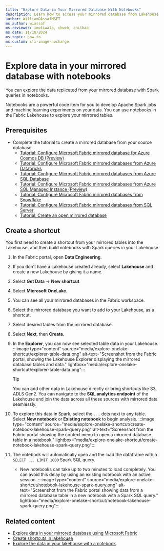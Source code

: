 ```yaml
---
title: "Explore Data in Your Mirrored Database With Notebooks"
description: Learn how to access your mirrored database from Lakehouse and Spark queries in Notebooks.
author: WilliamDAssafMSFT
ms.author: wiassaf
ms.reviewer: imotiwala, chweb, anithaa
ms.date: 11/19/2024
ms.topic: how-to
ms.custom: sfi-image-nochange
---
```

# Explore data in your mirrored database with notebooks

You can explore the data replicated from your mirrored database with Spark queries in notebooks.

Notebooks are a powerful code item for you to develop Apache Spark jobs and machine learning experiments on your data. You can use notebooks in the Fabric Lakehouse to explore your mirrored tables.

## Prerequisites

- Complete the tutorial to create a mirrored database from your source database.
    - [Tutorial: Configure Microsoft Fabric mirrored database for Azure Cosmos DB (Preview)](azure-cosmos-db-tutorial.md)
    - [Tutorial: Configure Microsoft Fabric mirrored databases from Azure Databricks](azure-databricks-tutorial.md)
    - [Tutorial: Configure Microsoft Fabric mirrored databases from Azure SQL Database](azure-sql-database-tutorial.md)
    - [Tutorial: Configure Microsoft Fabric mirrored databases from Azure SQL Managed Instance (Preview)](azure-sql-managed-instance-tutorial.md)
    - [Tutorial: Configure Microsoft Fabric mirrored databases from Snowflake](snowflake-tutorial.md)
    - [Tutorial: Configure Microsoft Fabric mirrored databases from SQL Server](sql-server-tutorial.md)
    - [Tutorial: Create an open mirrored database](open-mirroring-tutorial.md)

## Create a shortcut

You first need to create a shortcut from your mirrored tables into the Lakehouse, and then build notebooks with Spark queries in your Lakehouse.

1. In the Fabric portal, open **Data Engineering**.
1. If you don't have a Lakehouse created already, select **Lakehouse** and create a new Lakehouse by giving it a name.
1. Select **Get Data** -> **New shortcut**.
1. Select **Microsoft OneLake**.
1. You can see all your mirrored databases in the Fabric workspace.
1. Select the mirrored database you want to add to your Lakehouse, as a shortcut.
1. Select desired tables from the mirrored database.
1. Select **Next**, then **Create**.
1. In the **Explorer**, you can now see selected table data in your Lakehouse.
    :::image type="content" source="media/explore-onelake-shortcut/explorer-table-data.png" alt-text="Screenshot from the Fabric portal, showing the Lakehouse Explorer displaying the mirrored database tables and data." lightbox="media/explore-onelake-shortcut/explorer-table-data.png":::

    > [!TIP]
    > You can add other data in Lakehouse directly or bring shortcuts like S3, ADLS Gen2. You can navigate to the **SQL analytics endpoint** of the Lakehouse and join the data across all these sources with mirrored data seamlessly. 

1. To explore this data in Spark, select the `...` dots next to any table. Select **New notebook** or **Existing notebook** to begin analysis.
    :::image type="content" source="media/explore-onelake-shortcut/create-notebook-lakehouse-spark-query.png" alt-text="Screenshot from the Fabric portal showing the context menu to open a mirrored database table in a notebook." lightbox="media/explore-onelake-shortcut/create-notebook-lakehouse-spark-query.png":::

1. The notebook will automatically open and the load the dataframe with a `SELECT ... LIMIT 1000` Spark SQL query.
    - New notebooks can take up to two minutes to load completely. You can avoid this delay by using an existing notebook with an active session.
    :::image type="content" source="media/explore-onelake-shortcut/notebook-lakehouse-spark-query.png" alt-text="Screenshot from the Fabric portal showing data from a mirrored database table in a new notebook with a Spark SQL query." lightbox="media/explore-onelake-shortcut/notebook-lakehouse-spark-query.png":::


## Related content

- [Explore data in your mirrored database using Microsoft Fabric](explore.md)
- [Create shortcuts in lakehouse](../../data-engineering/lakehouse-shortcuts.md)
- [Explore the data in your lakehouse with a notebook](../../data-engineering/lakehouse-notebook-explore.md)

